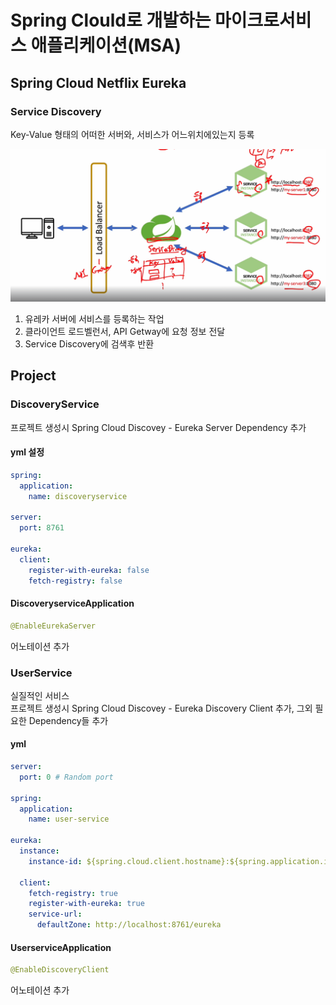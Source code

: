 # Spring Clould로 개발하는 마이크로서비스 애플리케이션(MSA)

## Spring Cloud Netflix Eureka

### Service Discovery
Key-Value 형태의 어떠한 서버와, 서비스가 어느위치에있는지 등록

![](./img/1.png)

1. 유레카 서버에 서비스를 등록하는 작업
2. 클라이언트 로드벨런서, API Getway에 요청 정보 전달
3. Service Discovery에 검색후 반환


## Project

### DiscoveryService
프로젝트 생성시 Spring Cloud Discovey - Eureka Server Dependency 추가


#### yml 설정

```yml
spring:
  application:
    name: discoveryservice

server:
  port: 8761

eureka:
  client:
    register-with-eureka: false
    fetch-registry: false
```

#### DiscoveryserviceApplication 

```java
@EnableEurekaServer
```
어노테이션 추가 


### UserService
실질적인 서비스  
프로젝트 생성시 Spring Cloud Discovey - Eureka Discovery Client 추가, 그외 필요한 Dependency들 추가


#### yml

```yml
server:
  port: 0 # Random port

spring:
  application:
    name: user-service

eureka:
  instance:
    instance-id: ${spring.cloud.client.hostname}:${spring.application.instance_id:${random.value}}  

  client:
    fetch-registry: true
    register-with-eureka: true
    service-url:
      defaultZone: http://localhost:8761/eureka
```

#### UserserviceApplication
```java
@EnableDiscoveryClient
```
어노테이션 추가
